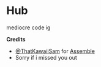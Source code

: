 # Hub
mediocre code ig

<strong>Credits</strong>
 - <a href="https://github.com/ThatKawaiiSam">@ThatKawaiiSam</a> for <a href="https://github.com/ThatKawaiiSam/Assemble">Assemble</a>
 - Sorry if i missed you out
